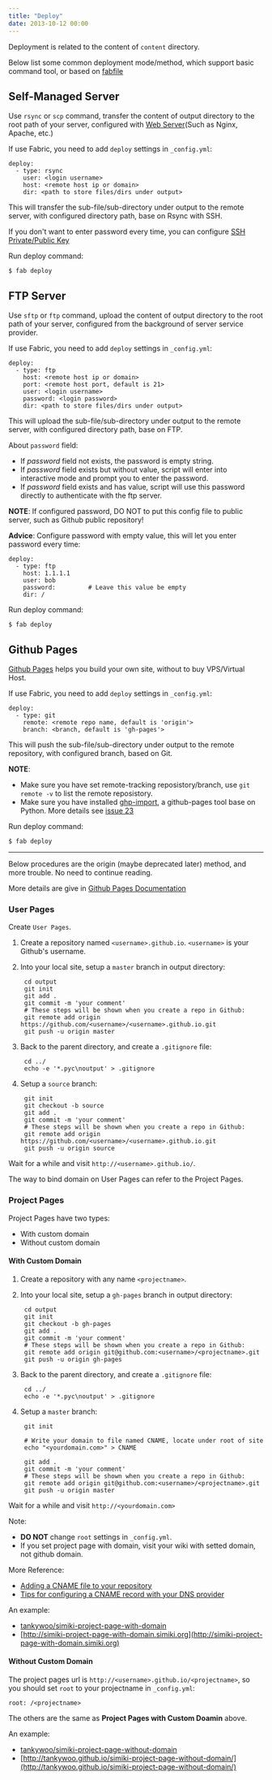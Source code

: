 ```yaml
---
title: "Deploy"
date: 2013-10-12 00:00
---
```


Deployment is related to the content of `content` directory.

Below list some common deployment mode/method, which support basic command tool, or based on [fabfile](/docs/usage.html#\_2)

## Self-Managed Server ##

Use `rsync` or `scp` command, transfer the content of output directory to the root path of your server, configured with [Web Server](https://en.wikipedia.org/wiki/Web_server)(Such as Nginx, Apache, etc.)

If use Fabric, you need to add `deploy` settings in `_config.yml`:

	deploy:
	  - type: rsync
		user: <login username>
		host: <remote host ip or domain>
		dir: <path to store files/dirs under output>

This will transfer the sub-file/sub-directory under output to the remote server, with configured directory path, base on Rsync with SSH.

If you don't want to enter password every time, you can configure [SSH Private/Public Key](https://www.digitalocean.com/community/tutorials/how-to-set-up-ssh-keys--2)

Run deploy command:

	$ fab deploy


## FTP Server ##

Use `sftp` or `ftp` command, upload the content of output directory to the root path of your server, configured from the background of server service provider.

If use Fabric, you need to add `deploy` settings in `_config.yml`:

	deploy:
	  - type: ftp
		host: <remote host ip or domain>
		port: <remote host port, default is 21>
		user: <login username>
		password: <login password>
		dir: <path to store files/dirs under output>

This will upload the sub-file/sub-directory under output to the remote server, with configured directory path, base on FTP.

About `password` field:

- If *password* field not exists, the password is empty string.
- If *password* field exists but without value, script will enter into interactive mode and prompt you to enter the password.
- If *password* field exists and has value, script will use this password directly to authenticate with the ftp server.

**NOTE**: If configured password, DO NOT to put this config file to public server, such as Github public repository!

**Advice**: Configure password with empty value, this will let you enter password every time:

	deploy:
	  - type: ftp
		host: 1.1.1.1
		user: bob
		password:         # Leave this value be empty
		dir: /

Run deploy command:

	$ fab deploy


## Github Pages ##

[Github Pages](https://pages.github.com/) helps you build your own site, without to buy VPS/Virtual Host.

If use Fabric, you need to add `deploy` settings in `_config.yml`:

	deploy:
	  - type: git
		remote: <remote repo name, default is 'origin'>
		branch: <branch, default is 'gh-pages'>

This will push the sub-file/sub-directory under output to the remote repository, with configured branch, based on Git.

**NOTE**:

* Make sure you have set remote-tracking reposistory/branch, use `git remote -v` to list the remote reposistory.
* Make sure you have installed [ghp-import](https://github.com/davisp/ghp-import), a github-pages tool base on Python. More details see [issue 23](https://github.com/tankywoo/simiki/issues/23)

Run deploy command:

	$ fab deploy


---

Below procedures are the origin (maybe deprecated later) method, and more trouble. No need to continue reading.

More details are give in [Github Pages Documentation](https://help.github.com/articles/user-organization-and-project-pages/)

### User Pages ###

Create `User Pages`.

1. Create a repository named `<username>.github.io`. `<username>` is your Github's username.

2. Into your local site, setup a `master` branch in output directory:

		cd output
		git init
		git add .
		git commit -m 'your comment'
		# These steps will be shown when you create a repo in Github:
		git remote add origin https://github.com/<username>/<username>.github.io.git
		git push -u origin master

3. Back to the parent directory, and create a `.gitignore` file:

		cd ../
		echo -e '*.pyc\noutput' > .gitignore

4. Setup a `source` branch:

		git init
		git checkout -b source
		git add .
		git commit -m 'your comment'
		# These steps will be shown when you create a repo in Github:
		git remote add origin https://github.com/<username>/<username>.github.io.git
		git push -u origin source

Wait for a while and visit `http://<username>.github.io/`.

The way to bind domain on User Pages can refer to the Project Pages.

### Project Pages ###

Project Pages have two types:

* With custom domain
* Without custom domain

#### With Custom Domain ####

1. Create a repository with any name `<projectname>`.

2. Into your local site, setup a `gh-pages` branch in output directory:

        cd output
        git init
        git checkout -b gh-pages
        git add .
        git commit -m 'your comment'
        # These steps will be shown when you create a repo in Github:
        git remote add origin git@github.com:<username>/<projectname>.git
        git push -u origin gh-pages

3. Back to the parent directory, and create a `.gitignore` file:

		cd ../
		echo -e '*.pyc\noutput' > .gitignore

4. Setup a `master` branch:

        git init

        # Write your domain to file named CNAME, locate under root of site
        echo "<yourdomain.com>" > CNAME

        git add .
        git commit -m 'your comment'
        # These steps will be shown when you create a repo in Github:
        git remote add origin git@github.com:<username>/<projectname>.git
        git push -u origin master

Wait for a while and visit `http://<yourdomain.com>`

Note:

* **DO NOT** change `root` settings in `_config.yml`.
* If you set project page with domain, visit your wiki with setted domain, not github domain.

More Reference:

* [Adding a CNAME file to your repository](https://help.github.com/articles/adding-a-cname-file-to-your-repository)
* [Tips for configuring a CNAME record with your DNS provider](https://help.github.com/articles/tips-for-configuring-a-cname-record-with-your-dns-provider)

An example:

* [tankywoo/simiki-project-page-with-domain](https://github.com/tankywoo/simiki-project-page-with-domain)
* [http://simiki-project-page-with-domain.simiki.org](http://simiki-project-page-with-domain.simiki.org)

#### Without Custom Domain ####

The project pages url is `http://<username>.github.io/<projectname>`, so you should set `root` to your projectname in `_config.yml`:

    root: /<projectname>

The others are the same as **Project Pages with Custom Doamin** above.

An example:

* [tankywoo/simiki-project-page-without-domain](https://github.com/tankywoo/simiki-project-page-without-domain)
* [http://tankywoo.github.io/simiki-project-page-without-domain/](http://tankywoo.github.io/simiki-project-page-without-domain/)
